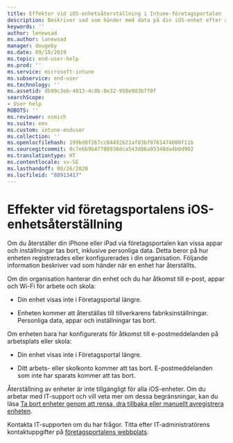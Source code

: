 ```yaml
---
title: Effekter vid iOS-enhetsåterställning i Intune-företagsportalen | Microsoft Docs
description: Beskriver vad som händer med data på din iOS-enhet efter att du har återställt den i Intune-företagsportalen.
keywords: ''
author: lenewsad
ms.author: lanewsad
manager: dougeby
ms.date: 09/18/2019
ms.topic: end-user-help
ms.prod: ''
ms.service: microsoft-intune
ms.subservice: end-user
ms.technology: ''
ms.assetid: db99c3eb-4813-4c8b-8e32-958e983b7f0f
searchScope:
- User help
ROBOTS: ''
ms.reviewer: esmich
ms.suite: ems
ms.custom: intune-enduser
ms.collection: ''
ms.openlocfilehash: 199bd8f267cc84492b21af83bf0761474080f11b
ms.sourcegitcommit: 0c7e6b9b47788930dca543d86a95348da4b0d902
ms.translationtype: HT
ms.contentlocale: sv-SE
ms.lasthandoff: 08/26/2020
ms.locfileid: "88913417"
---
```

# <a name="effects-of-company-portal-ios-device-reset"></a>Effekter vid företagsportalens iOS-enhetsåterställning 

Om du återställer din iPhone eller iPad via företagsportalen kan vissa appar och inställningar tas bort, inklusive personliga data. Detta beror på hur enheten registrerades eller konfigurerades i din organisation. Följande information beskriver vad som händer när en enhet har återställts.  

Om din organisation hanterar din enhet och du har åtkomst till e-post, appar och Wi-Fi för arbete och skola:

- Din enhet visas inte i Företagsportal längre.  

- Enheten kommer att återställas till tillverkarens fabriksinställningar. Personliga data, appar och inställningar tas bort.

Om enheten bara har konfigurerats för åtkomst till e-postmeddelanden på arbetsplats eller skola:

- Din enhet visas inte i Företagsportal längre.  

- Ditt arbets- eller skolkonto kommer att tas bort. E-postmeddelanden som inte har sparats kommer att tas bort.   

Återställning av enheter är inte tillgängligt för alla iOS-enheter. Om du arbetar med IT-support och vill veta mer om dessa begränsningar, kan du läsa [Ta bort enheter genom att rensa, dra tillbaka eller manuellt avregistrera enheten](/intune/devices-wipe).  

Kontakta IT-supporten om du har frågor. Titta efter IT-administratörens kontaktuppgifter på [företagsportalens webbplats](https://go.microsoft.com/fwlink/?linkid=2010980).